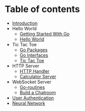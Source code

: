 # Table of contents
* [Introduction](README.md)
* Hello World
    * [Getting Started With Go](./markdowns/getting-started-with-go.md)
    * [Hello World](./helloworld/hello-world.md)
* Tic Tac Toe
    * [Go Packages](./markdowns/go-packages.md)
    * [Go Interfaces](./markdowns/go-interfaces.md)
    * [Tic Tac Toe](./ttt/README.md)
* HTTP Server
    * [HTTP Handler](./markdowns/http-handler.md)
    * [Calculator Server](./calculator/README.md)
* WebSocket Server
    * [Go-routines](./mardowns/go-routines.md)
    * [Build a Chatroom](./chatroom/README.md)
* [User Authentication](./auth/README.md)
* [Neural Network](./neuralnet/README.md)


